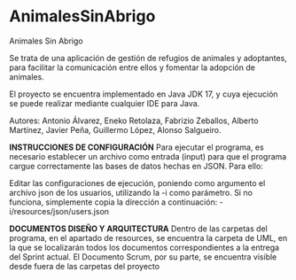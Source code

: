 # AnimalesSinAbrigo
Animales Sin Abrigo

Se trata de una aplicación de gestión de refugios de animales y adoptantes, para facilitar la comunicación entre ellos y fomentar la adopción de animales.

El proyecto se encuentra implementado en Java JDK 17, y cuya ejecución se puede realizar mediante cualquier IDE para Java.

Autores: Antonio Álvarez, Eneko Retolaza, Fabrizio Zeballos, Alberto Martínez, Javier Peña, Guillermo López, Alonso Salgueiro.

**INSTRUCCIONES DE CONFIGURACIÓN**
Para ejecutar el programa, es necesario establecer un archivo como entrada (input) para que el programa cargue correctamente las bases de datos hechas en JSON.
Para ello:

Editar las configuraciones de ejecución, poniendo como argumento el archivo json de los usuarios, utilizando la -i como parámetro. Si no funciona, simplemente copia la dirección a continuación: -i/resources/json/users.json

**DOCUMENTOS DISEÑO Y ARQUITECTURA**
Dentro de las carpetas del programa, en el apartado de resources, se encuentra la carpeta de UML, en la que se localizarán todos los documentos correspondientes a la entrega del Sprint actual.
El Documento Scrum, por su parte, se encuentra visible desde fuera de las carpetas del proyecto
